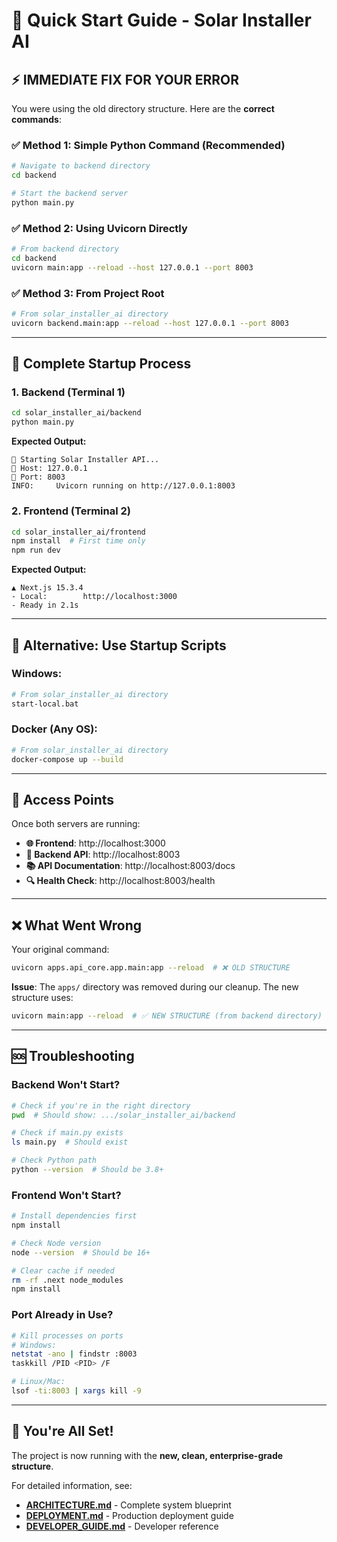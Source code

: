 # 🚀 Quick Start Guide - Solar Installer AI

## ⚡ **IMMEDIATE FIX FOR YOUR ERROR**

You were using the old directory structure. Here are the **correct commands**:

### ✅ **Method 1: Simple Python Command (Recommended)**
```bash
# Navigate to backend directory
cd backend

# Start the backend server
python main.py
```

### ✅ **Method 2: Using Uvicorn Directly**
```bash
# From backend directory
cd backend
uvicorn main:app --reload --host 127.0.0.1 --port 8003
```

### ✅ **Method 3: From Project Root**
```bash
# From solar_installer_ai directory
uvicorn backend.main:app --reload --host 127.0.0.1 --port 8003
```

---

## 🎯 **Complete Startup Process**

### 1. **Backend (Terminal 1)**
```bash
cd solar_installer_ai/backend
python main.py
```
**Expected Output:**
```
🚀 Starting Solar Installer API...
📍 Host: 127.0.0.1
🔌 Port: 8003
INFO:     Uvicorn running on http://127.0.0.1:8003
```

### 2. **Frontend (Terminal 2)**
```bash
cd solar_installer_ai/frontend
npm install  # First time only
npm run dev
```
**Expected Output:**
```
▲ Next.js 15.3.4
- Local:        http://localhost:3000
- Ready in 2.1s
```

---

## 🔧 **Alternative: Use Startup Scripts**

### Windows:
```bash
# From solar_installer_ai directory
start-local.bat
```

### Docker (Any OS):
```bash
# From solar_installer_ai directory
docker-compose up --build
```

---

## 📍 **Access Points**

Once both servers are running:

- **🌐 Frontend**: http://localhost:3000
- **🔧 Backend API**: http://localhost:8003
- **📚 API Documentation**: http://localhost:8003/docs
- **🔍 Health Check**: http://localhost:8003/health

---

## ❌ **What Went Wrong**

Your original command:
```bash
uvicorn apps.api_core.app.main:app --reload  # ❌ OLD STRUCTURE
```

**Issue**: The `apps/` directory was removed during our cleanup. The new structure uses:
```bash
uvicorn main:app --reload  # ✅ NEW STRUCTURE (from backend directory)
```

---

## 🆘 **Troubleshooting**

### Backend Won't Start?
```bash
# Check if you're in the right directory
pwd  # Should show: .../solar_installer_ai/backend

# Check if main.py exists
ls main.py  # Should exist

# Check Python path
python --version  # Should be 3.8+
```

### Frontend Won't Start?
```bash
# Install dependencies first
npm install

# Check Node version
node --version  # Should be 16+

# Clear cache if needed
rm -rf .next node_modules
npm install
```

### Port Already in Use?
```bash
# Kill processes on ports
# Windows:
netstat -ano | findstr :8003
taskkill /PID <PID> /F

# Linux/Mac:
lsof -ti:8003 | xargs kill -9
```

---

## 🎊 **You're All Set!**

The project is now running with the **new, clean, enterprise-grade structure**. 

For detailed information, see:
- **[ARCHITECTURE.md](./ARCHITECTURE.md)** - Complete system blueprint
- **[DEPLOYMENT.md](./DEPLOYMENT.md)** - Production deployment guide
- **[DEVELOPER_GUIDE.md](./DEVELOPER_GUIDE.md)** - Developer reference
